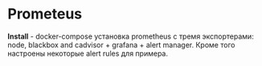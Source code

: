 # Prometeus

**Install** - docker-compose установка prometheus с тремя экспортерами: node, blackbox and cadvisor + grafana + alert manager. Кроме того настроены некоторые alert rules для примера.<br />

